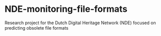 # NDE-monitoring-file-formats
Research project for the Dutch Digital Heritage Network (NDE) focused on predicting obsolete file formats
